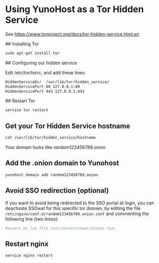 # Using YunoHost as a Tor Hidden Service

See https://www.torproject.org/docs/tor-hidden-service.html.en

## Installing Tor

```bash
sudo apt-get install tor 
```

## Configuring our hidden service

Edit /etc/tor/torrc, and add these lines:

```bash
HiddenServiceDir  /var/lib/tor/hidden_service/
HiddenServicePort 80 127.0.0.1:80
HiddenServicePort 443 127.0.0.1:443
```

## Restart Tor

```bash
service tor restart
```

## Get your Tor Hidden Service hostname

```bash
cat /var/lib/tor/hidden_service/hostname
```

Your domain looks like *random123456789.onion*

## Add the .onion domain to Yunohost

```bash
yunohost domain add random123456789.onion
```

## Avoid SSO redirection (optional)

If you want to avoid being redirected to the SSO portal at login, you can deactivate SSOwat for this specific tor domain, by editing the file `/etc/nginx/conf.d/random123456789.onion.conf` and commenting the following line (two times):

```bash
#access_by_lua_file /usr/share/ssowat/access.lua;
```

## Restart nginx

```bash
service nginx restart
```